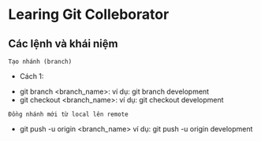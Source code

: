 # Learing Git Colleborator

## Các lệnh và khái niệm

```Tạo nhánh (branch)```
+ Cách 1: 
* git branch <branch_name>: ví dụ: git branch development
* git checkout <branch_name>: ví dụ: git checkout development

```Đồng nhánh mới từ local lên remote```
* git push -u origin <branch_name> ví dụ: git push -u origin development

